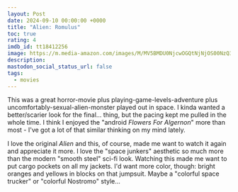 ```yaml
---
layout: Post
date: 2024-09-10 00:00:00 +0000
title: "Alien: Romulus"
toc: true
rating: 4
imdb_id: tt18412256
image: https://m.media-amazon.com/images/M/MV5BMDU0NjcwOGQtNjNjOS00NzQ3LWIwM2YtYWVmODZjMzQzN2ExXkEyXkFqcGc@._V1_SX300.jpg
description: 
mastodon_social_status_url: false
tags: 
  - movies
---
```




This was a great horror-movie plus playing-game-levels-adventure plus uncomfortably-sexual-alien-monster played out in space. I kinda wanted a better/scarier look for the final... thing, but the pacing kept me pulled in the whole time. I think I enjoyed the "android _Flowers For Algernon_" more than most - I've got a lot of that similar thinking on my mind lately.

I love the original _Alien_ and this, of course, made me want to watch it again and appreciate it more. I love the "space junkers" aesthetic so much more than the modern "smooth steel" sci-fi look. Watching this made me want to put cargo pockets on all my jackets. I'd want more color, though: bright oranges and yellows in blocks on that jumpsuit. Maybe a "colorful space trucker" or "colorful Nostromo" style...
